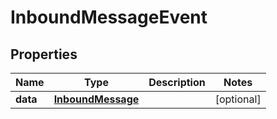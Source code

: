 # InboundMessageEvent

## Properties
Name | Type | Description | Notes
------------ | ------------- | ------------- | -------------
**data** | [**InboundMessage**](InboundMessage.md) |  |  [optional]
